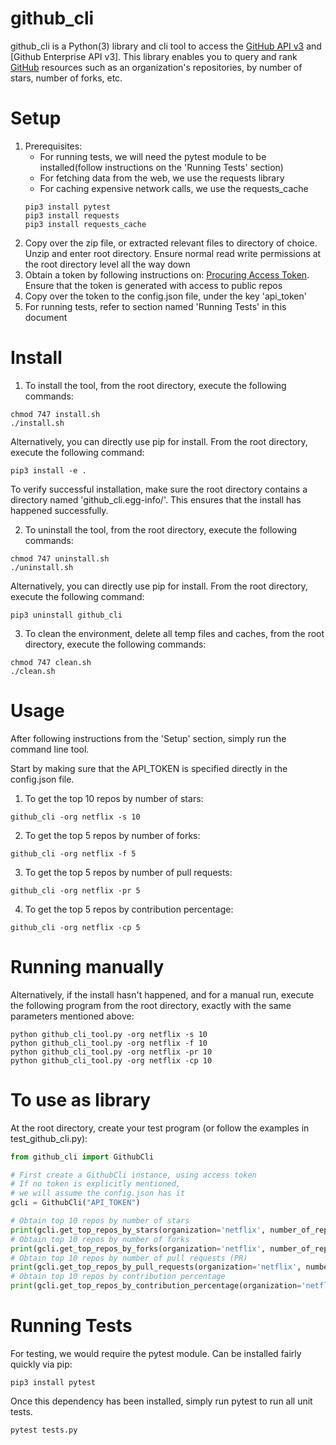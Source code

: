 # github_cli

github_cli is a Python(3) library and cli tool to access the [GitHub API v3] and [Github Enterprise API v3]. This library enables you to query and rank [GitHub] resources such as an organization's repositories, by number of stars, number of forks, etc.

[GitHub API v3]: https://developer.github.com/v3
[GitHub]: https://github.com
[Procuring Access Token]: https://python.gotrained.com/search-github-api/

# Setup
1. Prerequisites:
    - For running tests, we will need the pytest module to be installed(follow instructions on the 'Running Tests' section)
    - For fetching data from the web, we use the requests library
    - For caching expensive network calls, we use the requests_cache
    ```
    pip3 install pytest
    pip3 install requests
    pip3 install requests_cache
    ```
2. Copy over the zip file, or extracted relevant files to directory of choice. Unzip and enter root directory. Ensure normal read write permissions at the root directory level all the way down
3. Obtain a token by following instructions on: [Procuring Access Token]. Ensure that the token is generated with access to public repos
4. Copy over the token to the config.json file, under the key 'api_token'
5. For running tests, refer to section named 'Running Tests' in this document


# Install
1. To install the tool, from the root directory, execute the following commands:
```
chmod 747 install.sh
./install.sh
```
Alternatively, you can directly use pip for install. From the root directory, execute the following command:
```
pip3 install -e .
```
To verify successful installation, make sure the root directory contains a directory named 'github_cli.egg-info/'. This ensures that the install has happened successfully.


2. To uninstall the tool, from the root directory, execute the following commands:
```
chmod 747 uninstall.sh
./uninstall.sh
```
Alternatively, you can directly use pip for install. From the root directory, execute the following command:
```
pip3 uninstall github_cli
```

3. To clean the environment, delete all temp files and caches, from the root directory, execute the following commands:
```
chmod 747 clean.sh
./clean.sh
```

# Usage
After following instructions from the 'Setup' section, simply run the command line tool.

Start by making sure that the API_TOKEN is specified directly in the config.json file.

1. To get the top 10 repos by number of stars:
```
github_cli -org netflix -s 10
```
2. To get the top 5 repos by number of forks:
```
github_cli -org netflix -f 5
```
3. To get the top 5 repos by number of pull requests:
```
github_cli -org netflix -pr 5
```
4. To get the top 5 repos by contribution percentage:
```
github_cli -org netflix -cp 5
```

# Running manually
Alternatively, if the install hasn't happened, and for a manual run, execute the following program from the root directory, exactly with the same parameters mentioned above:
```
python github_cli_tool.py -org netflix -s 10
python github_cli_tool.py -org netflix -f 10
python github_cli_tool.py -org netflix -pr 10
python github_cli_tool.py -org netflix -cp 10
```

# To use as library
At the root directory, create your test program (or follow the examples in test_github_cli.py):

```python
from github_cli import GithubCli

# First create a GithubCli instance, using access token
# If no token is explicitly mentioned,
# we will assume the config.json has it
gcli = GithubCli("API_TOKEN")

# Obtain top 10 repos by number of stars
print(gcli.get_top_repos_by_stars(organization='netflix', number_of_repos=10))
# Obtain top 10 repos by number of forks
print(gcli.get_top_repos_by_forks(organization='netflix', number_of_repos=10))
# Obtain top 10 repos by number of pull requests (PR)
print(gcli.get_top_repos_by_pull_requests(organization='netflix', number_of_repos=10))
# Obtain top 10 repos by contribution percentage
print(gcli.get_top_repos_by_contribution_percentage(organization='netflix', number_of_repos=10))
```

# Running Tests
For testing, we would require the pytest module. Can be installed fairly quickly via pip:
```
pip3 install pytest
```
Once this dependency has been installed, simply run pytest to run all unit tests.
```
pytest tests.py
```
